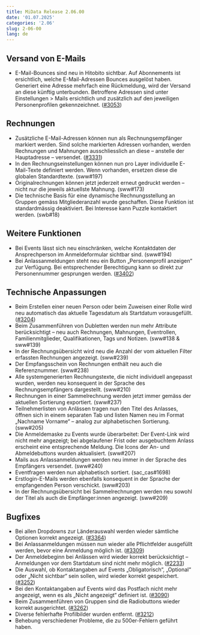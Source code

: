 ```yaml
---
title: MiData Release 2.06.00
date: '01.07.2025'
categories: '2.06'
slug: 2-06-00
lang: de
---
```


## Versand von E-Mails
- E-Mail-Bounces sind neu in Hitobito sichtbar. Auf Abonnements ist ersichtlich, welche E-Mail-Adressen Bounces ausgelöst haben. Generiert eine Adresse mehrfach eine Rückmeldung, wird der Versand an diese künftig unterbunden. Betroffene Adressen sind unter Einstellungen > Mails ersichtlich und zusätzlich auf den jeweiligen Personenprofilen gekennzeichnet. ([#3053](https://github.com/hitobito/hitobito/issues/3053))


## Rechnungen
- Zusätzliche E-Mail-Adressen können nun als Rechnungsempfänger markiert werden. Sind solche markierten Adressen vorhanden, werden Rechnungen und Mahnungen ausschliesslich an diese – anstelle der Hauptadresse – versendet. ([#3331](https://github.com/hitobito/hitobito/issues/3331))
- In den Rechnungseinstellungen können nun pro Layer individuelle E-Mail-Texte definiert werden. Wenn vorhanden, ersetzen diese die globalen Standardtexte. (sww#197)
- Originalrechnungen können jetzt jederzeit erneut gedruckt werden – nicht nur die jeweils aktuellste Mahnung. (sww#173)
- Die technische Basis für eine dynamische Rechnungsstellung an Gruppen gemäss Mitgliederanzahl wurde geschaffen. Diese Funktion ist standardmässig deaktiviert. Bei Interesse kann Puzzle kontaktiert werden. (swb#18)

## Weitere Funktionen
- Bei Events lässt sich neu einschränken, welche Kontaktdaten der Ansprechperson im Anmeldeformular sichtbar sind. (sww#194)
- Bei Anlassanmeldungen steht neu ein Button „Personenprofil anzeigen“ zur Verfügung. Bei entsprechender Berechtigung kann so direkt zur Personennummer gesprungen werden. ([#3402](https://github.com/hitobito/hitobito/issues/3402))

## Technische Anpassungen
- Beim Erstellen einer neuen Person oder beim Zuweisen einer Rolle wird neu automatisch das aktuelle Tagesdatum als Startdatum vorausgefüllt. ([#3204](https://github.com/hitobito/hitobito/issues/3204))
- Beim Zusammenführen von Dubletten werden nun mehr Attribute berücksichtigt – neu auch Rechnungen, Mahnungen, Eventrollen, Familienmitglieder, Qualifikationen, Tags und Notizen. (sww#138 & sww#139)
- In der Rechnungsübersicht wird neu die Anzahl der vom aktuellen Filter erfassten Rechnungen angezeigt. (sww#239)
- Der Empfangsschein von Rechnungen enthält neu auch die Referenznummer. (sww#238)
- Alle systemgenerierten Rechnungstexte, die nicht individuell angepasst wurden, werden neu konsequent in der Sprache des Rechnungsempfängers dargestellt. (sww#210)
- Rechnungen in einer Sammelrechnung werden jetzt immer gemäss der aktuellen Sortierung exportiert. (sww#237)
- Teilnehmerlisten von Anlässen tragen nun den Titel des Anlasses, öffnen sich in einem separaten Tab und listen Namen neu im Format „Nachname Vorname“ – analog zur alphabetischen Sortierung. (sww#205)
- Die Anmeldemaske zu Events wurde überarbeitet: Der Event-Link wird nicht mehr angezeigt; bei abgelaufener Frist oder ausgebuchtem Anlass erscheint eine entsprechende Meldung. Die Icons der An- und Abmeldebuttons wurden aktualisiert. (sww#207)
- Mails aus Anlassanmeldungen werden neu immer in der Sprache des Empfängers versendet. (sww#240)
- Eventfragen werden nun alphabetisch sortiert. (sac_cas#1698)
- Erstlogin-E-Mails werden ebenfalls konsequent in der Sprache der empfangenden Person verschickt. (sww#203)
- In der Rechnungsübersicht bei Sammelrechnungen werden neu sowohl der Titel als auch die Empfänger:innen angezeigt. (sww#209)

## Bugfixes
- Bei allen Dropdowns zur Länderauswahl werden wieder sämtliche Optionen korrekt angezeigt. ([#3364](https://github.com/hitobito/hitobito/issues/3364))
- Bei Anlassanmeldungen müssen nun wieder alle Pflichtfelder ausgefüllt werden, bevor eine Anmeldung möglich ist. ([#3309](https://github.com/hitobito/hitobito/issues/3309))
- Der Anmeldebeginn bei Anlässen wird wieder korrekt berücksichtigt – Anmeldungen vor dem Startdatum sind nicht mehr möglich. ([#2233](https://github.com/hitobito/hitobito/issues/2233))
- Die Auswahl, ob Kontaktangaben auf Events „Obligatorisch“, „Optional“ oder „Nicht sichtbar“ sein sollen, wird wieder korrekt gespeichert. ([#3252](https://github.com/hitobito/hitobito/issues/3252))
- Bei den Kontaktangaben auf Events wird das Postfach nicht mehr angezeigt, wenn es als „Nicht angezeigt“ definiert ist. ([#3090](https://github.com/hitobito/hitobito/issues/3090))
- Beim Zusammenführen von Gruppen sind die Radiobuttons wieder korrekt ausgerichtet. ([#3262](https://github.com/hitobito/hitobito/issues/3262))
- Diverse fehlerhafte Profilbilder wurden entfernt. ([#3212](https://github.com/hitobito/hitobito/issues/3212))
- Behebung verschiedener Probleme, die zu 500er-Fehlern geführt haben.
